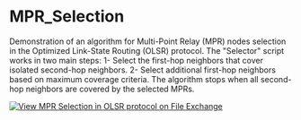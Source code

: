 # MPR_Selection
Demonstration of an algorithm for Multi-Point Relay (MPR) nodes selection in the Optimized Link-State Routing (OLSR) protocol.
The "Selector" script works in two main steps: 
1- Select the first-hop neighbors that cover isolated second-hop neighbors. 
2- Select additional first-hop neighbors based on maximum coverage criteria. 
The algorithm stops when all second-hop neighbors are covered by the selected MPRs.

[![View MPR Selection in OLSR protocol on File Exchange](https://www.mathworks.com/matlabcentral/images/matlab-file-exchange.svg)](https://www.mathworks.com/matlabcentral/fileexchange/71079-mpr-selection-in-olsr-protocol)
